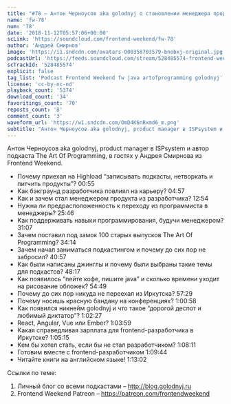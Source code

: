 ```yaml
---
title: "#78 – Антон Черноусов aka golodnyj о становлении менеджера продукта из программиста и подкастинге"
name: 'fw-78'
num: '78'
date: '2018-11-12T05:57:06+00:00'
scLink: 'https://soundcloud.com/frontend-weekend/fw-78'
author: 'Андрей Смирнов'
image: 'https://i1.sndcdn.com/avatars-000358703579-bnobxj-original.jpg'
podcastUrl: 'https://feeds.soundcloud.com/stream/528485574-frontend-weekend-fw-78.m4a'
scTrackId: '528485574'
explicit: false
tag_list: 'Podcast Frontend Weekend fw java artofprogramming golodnyj'
license: 'cc-by-nc-nd'
playback_count: '5374'
download_count: '34'
favoritings_count: '70'
reposts_count: '8'
comment_count: '3'
waveform_url: 'https://w1.sndcdn.com/OmD4K6nRxmd6_m.png'
subtitle: "Антон Черноусов aka golodnyj, product manager в ISPsystem и автор подкаста The Art Of Programming, в гостях у Андрея Смирнова из Frontend Weekend. "
---
```

Антон Черноусов aka golodnyj, product manager в ISPsystem и автор подкаста The Art Of Programming, в гостях у Андрея Смирнова из Frontend Weekend. 

- Почему приехал на Highload “записывать подкасты, нетворкать и питчить продукты”? <timecode sec="55">00:55</timecode>
- Как бэкграунд разработчика повлиял на карьеру? <timecode sec="297">04:57</timecode>
- Как и зачем стал менеджером продукта из разработчика? <timecode sec="774">12:54</timecode>
- Нужна ли предрасположенность к переходу из программиста в менеджеры? <timecode sec="1546">25:46</timecode>
- Как поддерживать навыки программирования, будучи менеджером? <timecode sec="1867">31:07</timecode>
- Зачем поставил под замок 100 старых выпусков The Art Of Programming? <timecode sec="2054">34:14</timecode>
- Зачем начал заниматься подкастингом и почему до сих пор не забросил? <timecode sec="2457">40:57</timecode>
- Как были написаны джинглы и почему были выбраны такие темы для подкастов? <timecode sec="2897">48:17</timecode>
- Как появилось “пейте кофе, пишите java” и сколько времени уходит на рисование обложек? <timecode sec="3289">54:49</timecode>
- Почему до сих пор никуда не переехал из Иркутска? <timecode sec="3449">57:29</timecode>
- Почему носишь красную бандану на конференциях? <timecode sec="3658">1:00:58</timecode>
- Как появился никнейм golodnyj и что такое “дорогой деспот и любимый диктатор”? <timecode sec="3747">1:02:27</timecode>
- React, Angular, Vue или Ember? <timecode sec="3839">1:03:59</timecode>
- Какая справедливая зарплата для frontend-разработчика в Иркутске? <timecode sec="3915">1:05:15</timecode>
- Кем бы хотел стать, если бы не стал разработчиком? <timecode sec="4091">1:08:11</timecode>
- Готовим вместе с frontend-разработчиком <timecode sec="4184">1:09:44</timecode>
- Читайте книги на английском языке! <timecode sec="4382">1:13:02</timecode>

Ссылки по теме:
1) Личный блог со всеми подкастами – http://blog.golodnyj.ru
2) Frontend Weekend Patreon – https://patreon.com/frontendweekend